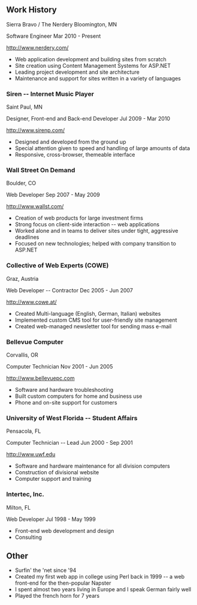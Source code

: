 ## Work History
Sierra Bravo / The Nerdery 
Bloomington, MN

Software Engineer
Mar 2010 - Present

<http://www.nerdery.com/>

 * Web application development and building sites from scratch
 * Site creation using Content Management Systems for ASP.NET 
 * Leading project development and site architecture
 * Maintenance and support for sites written in a variety of languages

### Siren -- Internet Music Player
Saint Paul, MN

Designer, Front-end and Back-end Developer
Jul 2009 - Mar 2010

<http://www.sirenp.com/>

 * Designed and developed from the ground up
 * Special attention given to speed and handling of large amounts of data
 * Responsive, cross-browser, themeable interface

### Wall Street On Demand 
Boulder, CO

Web Developer
Sep 2007 - May 2009

<http://www.wallst.com/>

 * Creation of web products for large investment firms
 * Strong focus on client-side interaction -- web applications
 * Worked alone and in teams to deliver sites under tight, aggressive deadlines
 * Focused on new technologies; helped with company transition to ASP.NET

### Collective of Web Experts (COWE) 
Graz, Austria

Web Developer -- Contractor
Dec 2005 - Jun 2007

<http://www.cowe.at/>

 * Created Multi-language (English, German, Italian) websites
 * Implemented custom CMS tool for user-friendly site management
 * Created web-managed newsletter tool for sending mass e-mail

### Bellevue Computer 
Corvallis, OR

Computer Technician
Nov 2001 - Jun 2005

<http://www.bellevuepc.com>

 * Software and hardware troubleshooting
 * Built custom computers for home and business use
 * Phone and on-site support for customers

### University of West Florida -- Student Affairs
Pensacola, FL

Computer Technician -- Lead
Jun 2000 - Sep 2001

<http://www.uwf.edu>

 * Software and hardware maintenance for all division computers
 * Construction of divisional website
 * Computer support and training

### Intertec, Inc. 
Milton, FL

Web Developer
Jul 1998 - May 1999

 * Front-end web development and design
 * Consulting

## Other

 * Surfin' the 'net since '94
 * Created my first web app in college using Perl back in 1999 -- a web front-end for the then-popular Napster
 * I spent almost two years living in Europe and I speak German fairly well
 * Played the french horn for 7 years